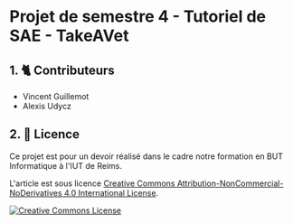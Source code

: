 # Projet de semestre 4 - Tutoriel de SAE - TakeAVet

## 1. 🐈 Contributeurs

- Vincent Guillemot
- Alexis Udycz

## 2. 📜 Licence

Ce projet est pour un devoir réalisé dans le cadre notre formation en BUT Informatique à l'IUT de Reims.

L'article est sous licence <a rel="license" href="http://creativecommons.org/licenses/by-nc-nd/4.0/">Creative Commons Attribution-NonCommercial-NoDerivatives 4.0 International License</a>.

<a rel="license" href="http://creativecommons.org/licenses/by-nc-nd/4.0/"><img alt="Creative Commons License" style="border-width:0" src="https://i.creativecommons.org/l/by-nc-nd/4.0/88x31.png" /></a>
